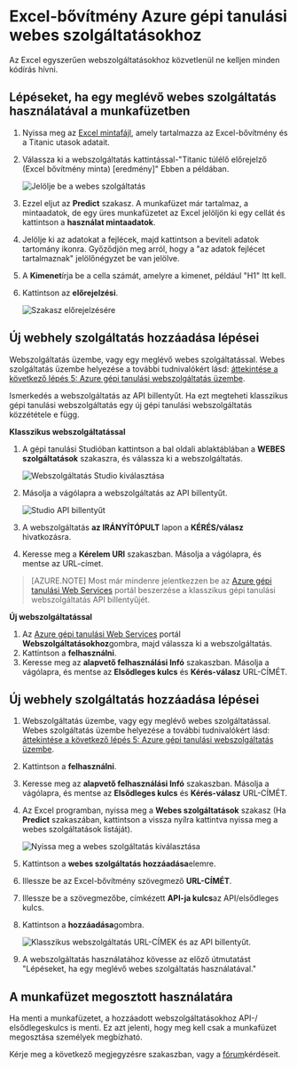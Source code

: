 <properties
    pageTitle="Excel-bővítmény gépi tanulási webszolgáltatásokhoz |} Microsoft Azure"
    description="Hogyan használhatók az Azure gépi tanulási webszolgáltatásokhoz közvetlenül az Excelben programozás nélkül."
    services="machine-learning"
    documentationCenter=""
    authors="tedway"
    manager="jhubbard"
    editor="cgronlun"
    tags=""/>

<tags
    ms.service="machine-learning"
    ms.devlang="na"
    ms.topic="article"
    ms.tgt_pltfrm="na"
    ms.workload="data-services"
    ms.date="10/05/2016"
    ms.author="tedway;garye" />

# <a name="excel-add-in-for-azure-machine-learning-web-services"></a>Excel-bővítmény Azure gépi tanulási webes szolgáltatásokhoz

Az Excel egyszerűen webszolgáltatásokhoz közvetlenül ne kelljen minden kódírás hívni.

## <a name="steps-to-use-an-existing-web-service-in-the-workbook"></a>Lépéseket, ha egy meglévő webes szolgáltatás használatával a munkafüzetben

1. Nyissa meg az [Excel mintafájl](http://aka.ms/amlexcel-sample-2), amely tartalmazza az Excel-bővítmény és a Titanic utasok adatait.
2. Válassza ki a webszolgáltatás kattintással-"Titanic túlélő előrejelző (Excel bővítmény minta) [eredmény]" Ebben a példában.

    ![Jelölje be a webes szolgáltatás][01]

3. Ezzel eljut az **Predict** szakasz.  A munkafüzet már tartalmaz, a mintaadatok, de egy üres munkafüzetet az Excel jelöljön ki egy cellát és kattintson a **használat mintaadatok**.
4. Jelölje ki az adatokat a fejlécek, majd kattintson a beviteli adatok tartomány ikonra.  Győződjön meg arról, hogy a "az adatok fejlécet tartalmaznak" jelölőnégyzet be van jelölve.
5. A **Kimenet**írja be a cella számát, amelyre a kimenet, például "H1" Itt kell.
6. Kattintson az **előrejelzési**.

    ![Szakasz előrejelzésére][02]

## <a name="steps-to-add-a-new-web-service"></a>Új webhely szolgáltatás hozzáadása lépései

Webszolgáltatás üzembe, vagy egy meglévő webes szolgáltatással. Webes szolgáltatás üzembe helyezése a további tudnivalókért lásd: [áttekintése a következő lépés 5: Azure gépi tanulási webszolgáltatás üzembe](machine-learning-walkthrough-5-publish-web-service.md).

Ismerkedés a webszolgáltatás az API billentyűt. Ha ezt megteheti klasszikus gépi tanulási webszolgáltatás egy új gépi tanulási webszolgáltatás közzététele e függ.

**Klasszikus webszolgáltatással** 

1. A gépi tanulási Studióban kattintson a bal oldali ablaktáblában a **WEBES szolgáltatások** szakaszra, és válassza ki a webszolgáltatás.

    ![Webszolgáltatás Studio kiválasztása][04]

2. Másolja a vágólapra a webszolgáltatás az API billentyűt.

    ![Studio API billentyűt][05]

3. A webszolgáltatás **az IRÁNYÍTÓPULT** lapon a **KÉRÉS/válasz** hivatkozásra.
4. Keresse meg a **Kérelem URI** szakaszban.  Másolja a vágólapra, és mentse az URL-címet.

>[AZURE.NOTE] Most már mindenre jelentkezzen be az [Azure gépi tanulási Web Services](https://services.azureml.net) portál beszerzése a klasszikus gépi tanulási webszolgáltatás API billentyűjét.

**Új webszolgáltatással**

1. Az [Azure gépi tanulási Web Services](https://services.azureml.net) portál **Webszolgáltatásokhoz**gombra, majd válassza ki a webszolgáltatás. 
2. Kattintson a **felhasználni**.
3. Keresse meg az **alapvető felhasználási Infó** szakaszban. Másolja a vágólapra, és mentse az **Elsődleges kulcs** és **Kérés-válasz** URL-CÍMÉT.


## <a name="steps-to-add-a-new-web-service"></a>Új webhely szolgáltatás hozzáadása lépései

1. Webszolgáltatás üzembe, vagy egy meglévő webes szolgáltatással. Webes szolgáltatás üzembe helyezése a további tudnivalókért lásd: [áttekintése a következő lépés 5: Azure gépi tanulási webszolgáltatás üzembe](machine-learning-walkthrough-5-publish-web-service.md).
2. Kattintson a **felhasználni**.
3. Keresse meg az **alapvető felhasználási Infó** szakaszban. Másolja a vágólapra, és mentse az **Elsődleges kulcs** és **Kérés-válasz** URL-CÍMÉT.
2. Az Excel programban, nyissa meg a **Webes szolgáltatások** szakasz (Ha **Predict** szakaszában, kattintson a vissza nyílra kattintva nyissa meg a webes szolgáltatások listáját).

    ![Nyissa meg a webes szolgáltatás kiválasztása][03]
    
3. Kattintson a **webes szolgáltatás hozzáadása**elemre.
4. Illessze be az Excel-bővítmény szövegmező **URL-CÍMÉT**.
5. Illessze be a szövegmezőbe, címkézett **API-ja kulcs**az API/elsődleges kulcs.
6. Kattintson a **hozzáadása**gombra.

    ![Klasszikus webszolgáltatás URL-CÍMEK és az API billentyűt.][06]

10. A webszolgáltatás használatához kövesse az előző útmutatást "Lépéseket, ha egy meglévő webes szolgáltatás használatával."

## <a name="sharing-your-workbook"></a>A munkafüzet megosztott használatára

Ha menti a munkafüzetet, a hozzáadott webszolgáltatásokhoz API-/ elsődlegeskulcs is menti. Ez azt jelenti, hogy meg kell csak a munkafüzet megosztása személyek megbízható.

Kérje meg a következő megjegyzésre szakaszban, vagy a [fórum](http://go.microsoft.com/fwlink/?LinkID=403669&clcid=0x409)kérdéseit.

[01]: ./media/machine-learning-excel-add-in-for-web-services/image1.png
[02]: ./media/machine-learning-excel-add-in-for-web-services/image2.png
[03]: ./media/machine-learning-excel-add-in-for-web-services/image3.png
[04]: ./media/machine-learning-excel-add-in-for-web-services/image4.png
[05]: ./media/machine-learning-excel-add-in-for-web-services/image5.png
[06]: ./media/machine-learning-excel-add-in-for-web-services/image6.png
